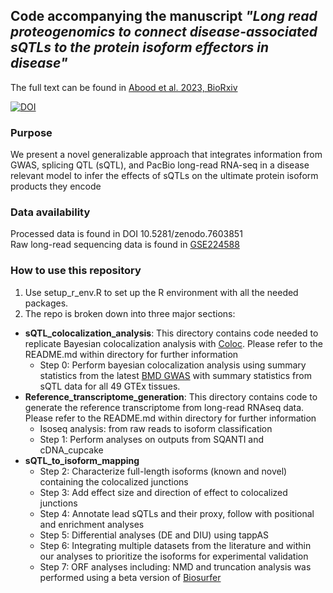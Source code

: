 ## Code accompanying the manuscript *"Long read proteogenomics to connect disease-associated sQTLs to the protein isoform effectors in disease"* 

The full text can be found in [Abood et al. 2023, BioRxiv](https://www.biorxiv.org/) 

[![DOI](https://zenodo.org/badge/597128359.svg)](https://zenodo.org/badge/latestdoi/597128359)
### Purpose 

We present a novel generalizable approach that integrates information from GWAS, splicing QTL (sQTL), and PacBio long-read RNA-seq in a disease relevant model to infer the effects of sQTLs on the ultimate protein isoform products they encode

### Data availability 
Processed data is found in DOI 10.5281/zenodo.7603851 <br>
Raw long-read sequencing data is found in [GSE224588](https://www.ncbi.nlm.nih.gov/geo/query/acc.cgi?acc=GSE224588)

### How to use this repository

1. Use setup_r_env.R to set up the R environment with all the needed packages. 
2. The repo is broken down into three major sections: 
  - **sQTL_colocalization_analysis**: This directory contains code needed to replicate Bayesian colocalization analysis with [Coloc](https://journals.plos.org/plosgenetics/article?id=10.1371/journal.pgen.1004383). Please refer to the README.md within directory for further information
    - Step 0: Perform bayesian colocalization analysis using summary statistics from the latest [BMD GWAS](https://www.nature.com/articles/s41588-018-0302-x) with summary statistics from sQTL data for all 49 GTEx tissues. 
  - **Reference_transcriptome_generation**: This directory contains code to generate the reference transcriptome from long-read RNAseq data. Please refer to the README.md within directory for further information
    - Isoseq analysis: from raw reads to isoform classification
    - Step 1: Perform analyses on outputs from SQANTI and cDNA_cupcake
  - **sQTL_to_isoform_mapping**
    - Step 2: Characterize full-length isoforms (known and novel) containing the colocalized junctions
    - Step 3: Add effect size and direction of effect to colocalized junctions
    - Step 4: Annotate lead sQTLs and their proxy, follow with positional and enrichment analyses
    - Step 5: Differential analyses (DE and DIU) using tappAS
    - Step 6: Integrating multiple datasets from the literature and within our analyses to prioritize the isoforms for experimental validation
    - Step 7: ORF analyses including: NMD and truncation analysis was performed using a beta version of [Biosurfer](https://github.com/sheynkman-lab/Biosurfer_BMD_analysis) 
